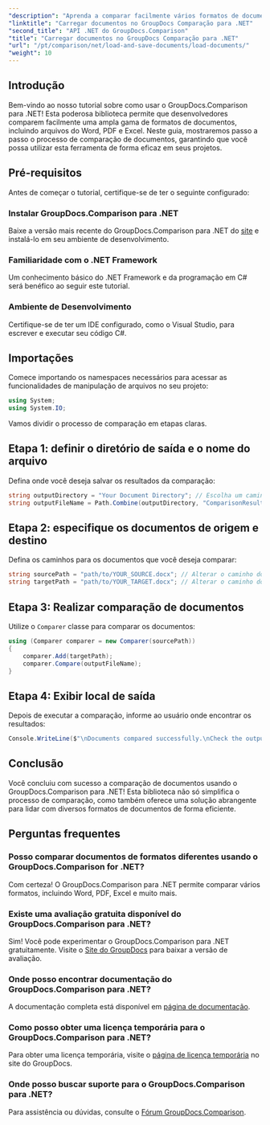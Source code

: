```yaml
---
"description": "Aprenda a comparar facilmente vários formatos de documentos — incluindo Word, PDF e Excel — usando esta biblioteca robusta. Este tutorial passo a passo é perfeito para desenvolvedores de todos os níveis."
"linktitle": "Carregar documentos no GroupDocs Comparação para .NET"
"second_title": "API .NET do GroupDocs.Comparison"
"title": "Carregar documentos no GroupDocs Comparação para .NET"
"url": "/pt/comparison/net/load-and-save-documents/load-documents/"
"weight": 10
---
```


## Introdução

Bem-vindo ao nosso tutorial sobre como usar o GroupDocs.Comparison para .NET! Esta poderosa biblioteca permite que desenvolvedores comparem facilmente uma ampla gama de formatos de documentos, incluindo arquivos do Word, PDF e Excel. Neste guia, mostraremos passo a passo o processo de comparação de documentos, garantindo que você possa utilizar esta ferramenta de forma eficaz em seus projetos.

## Pré-requisitos

Antes de começar o tutorial, certifique-se de ter o seguinte configurado:

### Instalar GroupDocs.Comparison para .NET
Baixe a versão mais recente do GroupDocs.Comparison para .NET do [site](https://releases.groupdocs.com/comparison/net/) e instalá-lo em seu ambiente de desenvolvimento.

### Familiaridade com o .NET Framework
Um conhecimento básico do .NET Framework e da programação em C# será benéfico ao seguir este tutorial.

### Ambiente de Desenvolvimento
Certifique-se de ter um IDE configurado, como o Visual Studio, para escrever e executar seu código C#.

## Importações

Comece importando os namespaces necessários para acessar as funcionalidades de manipulação de arquivos no seu projeto:

```csharp
using System;
using System.IO;
```

Vamos dividir o processo de comparação em etapas claras.

## Etapa 1: definir o diretório de saída e o nome do arquivo

Defina onde você deseja salvar os resultados da comparação:

```csharp
string outputDirectory = "Your Document Directory"; // Escolha um caminho válido
string outputFileName = Path.Combine(outputDirectory, "ComparisonResult.docx");
```

## Etapa 2: especifique os documentos de origem e destino

Defina os caminhos para os documentos que você deseja comparar:

```csharp
string sourcePath = "path/to/YOUR_SOURCE.docx"; // Alterar o caminho do seu documento de origem
string targetPath = "path/to/YOUR_TARGET.docx"; // Alterar o caminho do documento de destino
```

## Etapa 3: Realizar comparação de documentos

Utilize o `Comparer` classe para comparar os documentos:

```csharp
using (Comparer comparer = new Comparer(sourcePath))
{
    comparer.Add(targetPath);
    comparer.Compare(outputFileName);
}
```

## Etapa 4: Exibir local de saída

Depois de executar a comparação, informe ao usuário onde encontrar os resultados:

```csharp
Console.WriteLine($"\nDocuments compared successfully.\nCheck the output in: {outputDirectory}");
```

## Conclusão

Você concluiu com sucesso a comparação de documentos usando o GroupDocs.Comparison para .NET! Esta biblioteca não só simplifica o processo de comparação, como também oferece uma solução abrangente para lidar com diversos formatos de documentos de forma eficiente.

## Perguntas frequentes

### Posso comparar documentos de formatos diferentes usando o GroupDocs.Comparison for .NET?
Com certeza! O GroupDocs.Comparison para .NET permite comparar vários formatos, incluindo Word, PDF, Excel e muito mais.

### Existe uma avaliação gratuita disponível do GroupDocs.Comparison para .NET?
Sim! Você pode experimentar o GroupDocs.Comparison para .NET gratuitamente. Visite o [Site do GroupDocs](https://releases.groupdocs.com/) para baixar a versão de avaliação.

### Onde posso encontrar documentação do GroupDocs.Comparison para .NET?
A documentação completa está disponível em [página de documentação](https://reference.groupdocs.com/comparison/net/).

### Como posso obter uma licença temporária para o GroupDocs.Comparison para .NET?
Para obter uma licença temporária, visite o [página de licença temporária](https://purchase.groupdocs.com/temporary-license/) no site do GroupDocs.

### Onde posso buscar suporte para o GroupDocs.Comparison para .NET?
Para assistência ou dúvidas, consulte o [Fórum GroupDocs.Comparison](https://forum.groupdocs.com/c/comparison/12).